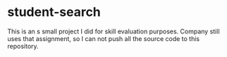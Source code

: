 # student-search
This is an s small project I did for skill evaluation purposes. Company still uses that assignment, so I can not push all the source code to this repository.
